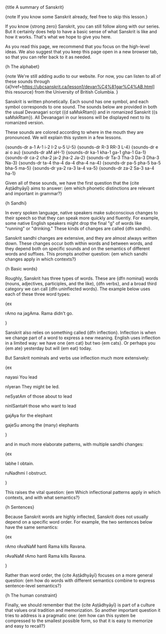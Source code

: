 {title A summary of Sanskrit}

{note If you know some Sanskrit already, feel free to skip this lesson.}

If you know {strong zero} Sanskrit, you can still follow along with our series.
But it certainly does help to have a basic sense of what Sanskrit is like and
how it works. That's what we hope to give you here.

As you read this page, we recommend that you focus on the high-level ideas. We
also suggest that you keep this page open in a new browser tab, so that you can
refer back to it as needed.


{h The alphabet}

{note
We're still adding audio to our website. For now, you can listen to all of
these sounds through
{a[href=https://ubcsanskrit.ca/lesson1/devan%C4%81gar%C4%AB.html] this
resource} from the University of British Columbia.
}

Sanskrit is written phonetically. Each sound has one symbol, and each symbol
corresponds to one sound. The sounds below are provided in both the usual
Devanagari script ({d saMskRtam}) and in romanized Sanskrit ({s saMskRtam}).
All Devanagari in our lessons will be displayed next to its romanized version.

These sounds are colored according to where in the mouth they are pronounced.
We will explain this system in a few lessons.

{sounds-dr a-1 A-1 i-2 I-2 u-5 U-5}
{sounds-dr R-3 RR-3 L-4}
{sounds-dr e ai o au}
{sounds-dr aM aH-1}
{sounds-dr ka-1 kha-1 ga-1 gha-1 Ga-1}
{sounds-dr ca-2 cha-2 ja-2 jha-2 Ja-2}
{sounds-dr Ta-3 Tha-3 Da-3 Dha-3 Na-3}
{sounds-dr ta-4 tha-4 da-4 dha-4 na-4}
{sounds-dr pa-5 pha-5 ba-5 bha-5 ma-5}
{sounds-dr ya-2 ra-3 la-4 va-5}
{sounds-dr za-2 Sa-3 sa-4 ha-1}

Given all of these sounds, we have the first question that the {cite
Aṣṭādhyāyī} aims to answer: {em which phonetic distinctions are relevant and
important in grammar?}


{h Sandhi}

In every spoken language, native speakers make subconscious changes to their
speech so that they can speak more quickly and fluently. For example, some
native English speakers might drop the final "g" of words like "running" or
"drinking." These kinds of changes are called {dfn sandhi}.

Sanskrit sandhi changes are extensive, and they are almost always written down.
These changes occur both within words and between words, and they depend both
on specific sounds and on the semantics of different words and suffixes. This
prompts another question: {em which sandhi changes apply in which contexts?}


{h Basic words}

Roughly, Sanskrit has three types of words. These are {dfn nominal} words
(nouns, adjectives, participles, and the like), {dfn verbs}, and a broad third
category we can call {dfn uninflected words}. The example below uses each of
these three word types:

{ex

rAmo na jagAma.
Rama didn't go.

}

Sanskrit also relies on something called {dfn inflection}. Inflection is when
we change part of a word to express a new meaning. English uses inflection in a
limited way: we have one {em cat} but two {em cats}. Or perhaps you {em ate}
yesterday but will {em eat} today.

But Sanskrit nominals and verbs use inflection much more extensively:

{ex

nayasi
You lead

nIyeran
They might be led.

neSyatAm
of those about to lead

ninISantaH
those who want to lead

gajAya
for the elephant

gajeSu
among the (many) elephants

}

and in much more elaborate patterns, with multiple sandhi changes:

{ex

labhe
I obtain.

ruNadhmi
I obstruct.

}

This raises the vital question: {em Which inflectional patterns apply in which
contexts, and with what semantics?}


{h Sentences}

Because Sanskrit words are highly inflected, Sanskrit does not usually depend
on a specific word order. For example, the two sentences below have the same
semantics:

{ex

rAmo rAvaNaM hanti
Rama kills Ravana.

rAvaNaM rAmo hanti
Rama kills Ravana.

}

Rather than word order, the {cite Aṣṭādhyāyī} focuses on a more general
question: {em how do words with different semantics combine to express
sentence-level semantics?}


{h The human constraint}

Finally, we should remember that the {cite Aṣṭādhyāyī} is part of a culture
that values oral tradition and memorization. So another important question it
tries to address is a pragmatic one: {em how can this system be compressed to
the smallest possible form, so that it is easy to memorize and easy to recall?}

